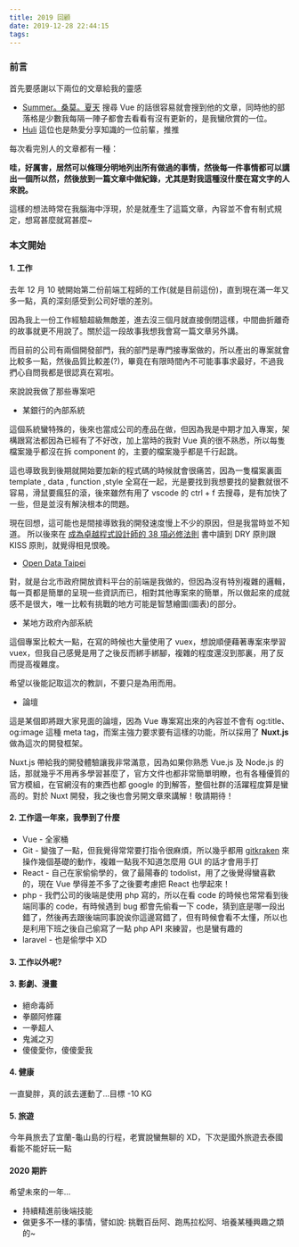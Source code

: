 ```yaml
---
title: 2019 回顧
date: 2019-12-28 22:44:15
tags:
---
```


### 前言

首先要感謝以下兩位的文章給我的靈感

- [Summer。桑莫。夏天](https://cythilya.github.io/2018/12/31/yearly-review/)
  搜尋 Vue 的話很容易就會搜到他的文章，同時他的部落格是少數我每隔一陣子都會去看看有沒有更新的，是我蠻欣賞的一位。
- [Huli](https://medium.com/@hulitw/two-year-review-e029ac415a12)
  這位也是熱愛分享知識的一位前輩，推推

每次看完別人的文章都有一種：

**哇，好厲害，居然可以條理分明地列出所有做過的事情，然後每一件事情都可以講出一個所以然，然後放到一篇文章中做紀錄，尤其是對我這種沒什麼在寫文字的人來說。**

這樣的想法時常在我腦海中浮現，於是就產生了這篇文章，內容並不會有制式規定，想寫甚麼就寫甚麼~

### 本文開始

#### 1. 工作

去年 12 月 10 號開始第二份前端工程師的工作(就是目前這份)，直到現在滿一年又多一點，真的深刻感受到公司好壞的差別。

因為我上一份工作經驗超級無敵差，進去沒三個月就直接倒閉這樣，中間曲折離奇的故事就更不用說了。關於這一段故事我想我會寫一篇文章另外講。

而目前的公司有兩個開發部門，我的部門是專門接專案做的，所以產出的專案就會比較多一點，然後品質比較差(?)，畢竟在有限時間內不可能事事求最好，不過我捫心自問我都是很認真在寫啦。

來說說我做了那些專案吧

- 某銀行的內部系統

這個系統蠻特殊的，後來也當成公司的產品在做，但因為我是中期才加入專案，架構跟寫法都因為已經有了不好改，加上當時的我對 Vue 真的很不熟悉，所以每隻檔案幾乎都沒在拆 component 的，主要的檔案幾乎都是千行起跳。

這也導致我到後期就開始要加新的程式碼的時候就會很痛苦，因為一隻檔案裏面 template , data , function ,style 全寫在一起，光是要找到我想要找的變數就很不容易，滑鼠要瘋狂的滾，後來雖然有用了 vscode 的 ctrl + f 去搜尋，是有加快了一些，但是並沒有解決根本的問題。

現在回想，這可能也是間接導致我的開發速度慢上不少的原因，但是我當時並不知道。
所以後來在 [成為卓越程式設計師的 38 項必修法則](https://www.books.com.tw/products/0010672957) 書中讀到 DRY 原則跟 KISS 原則，就覺得相見恨晚。

- [Open Data Taipei](https://data.taipei/#/)

對，就是台北市政府開放資料平台的前端是我做的，但因為沒有特別複雜的邏輯，每一頁都是簡單的呈現一些資訊而已，相對其他專案來的簡單，所以做起來的成就感不是很大，唯一比較有挑戰的地方可能是智慧繪圖(圖表)的部分。

- 某地方政府內部系統

這個專案比較大一點，在寫的時候也大量使用了 vuex，想說順便藉著專案來學習 vuex，但我自己感覺是用了之後反而綁手綁腳，複雜的程度還沒到那裏，用了反而提高複雜度。

希望以後能記取這次的教訓，不要只是為用而用。

- 論壇

這是某個即將跟大家見面的論壇，因為 Vue 專案寫出來的內容並不會有 og:title、og:image 這種 meta tag，而案主強力要求要有這樣的功能，所以採用了 **Nuxt.js** 做為這次的開發框架。

Nuxt.js 帶給我的開發體驗讓我非常滿意，因為如果你熟悉 Vue.js 及 Node.js 的話，那就幾乎不用再多學習甚麼了，官方文件也都非常簡單明瞭，也有各種優質的官方模組，在官網沒有的東西也都 google 的到解答，整個社群的活躍程度算是蠻高的。對於 Nuxt 開發，我之後也會另開文章來講解！敬請期待！

#### 2. 工作這一年來，我學到了什麼

- Vue - 全家桶
- Git - 變強了一點，但我覺得常常要打指令很麻煩，所以幾乎都用 [gitkraken](https://www.gitkraken.com/) 來操作幾個基礎的動作，複雜一點我不知道怎麼用 GUI 的話才會用手打
- React - 自己在家偷偷學的，做了最陽春的 todolist，用了之後覺得蠻喜歡的，現在 Vue 學得差不多了之後要考慮把 React 也學起來！
- php - 我們公司的後端是使用 php 寫的，所以在看 code 的時候也常常看到後端同事的 code，有時候遇到 bug 都會先偷看一下 code，猜到底是哪一段出錯了，然後再去跟後端同事說诶你這邊寫錯了，但有時候會看不太懂，所以也是利用下班之後自己偷寫了一點 php API 來練習，也是蠻有趣的
- laravel - 也是偷學中 XD

#### 3. 工作以外呢?

#### 3. 影劇、漫畫

- 絕命毒師
- 拳願阿修羅
- 一拳超人
- 鬼滅之刃
- 傻傻愛你，傻傻愛我

#### 4. 健康

一直變胖，真的該去運動了...目標 -10 KG

#### 5. 旅遊

今年員旅去了宜蘭-龜山島的行程，老實說蠻無聊的 XD，下次是國外旅遊去泰國看能不能好玩一點

#### 2020 期許

希望未來的一年…

- 持續精進前後端技能
- 做更多不一樣的事情，譬如說: 挑戰百岳阿、跑馬拉松阿、培養某種興趣之類的~
